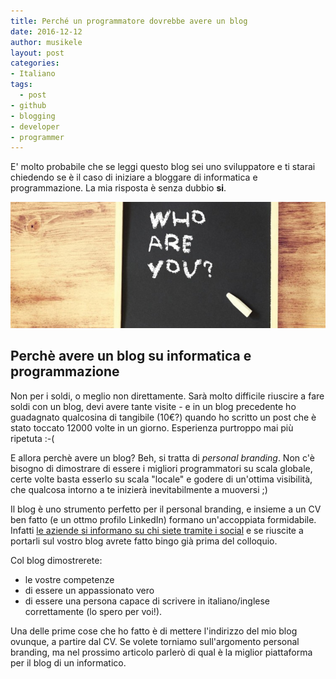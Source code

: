 ```yaml
---
title: Perché un programmatore dovrebbe avere un blog
date: 2016-12-12
author: musikele
layout: post
categories:
- Italiano
tags:
  - post
- github
- blogging
- developer 
- programmer
---
```


E' molto probabile che se leggi questo blog sei uno sviluppatore e ti starai chiedendo se è il caso di iniziare a bloggare di informatica e programmazione. La mia risposta è senza dubbio **si**. 

<img src="/images/who_are_you.jpg">

## Perchè avere un blog su informatica e programmazione 

Non per i soldi, o meglio non direttamente. Sarà molto difficile riuscire a fare soldi con un blog, devi avere tante visite - e in un blog precedente ho guadagnato qualcosina di tangibile (10€?) quando ho scritto un post che è stato toccato 12000 volte in un giorno. Esperienza purtroppo mai più ripetuta :-( 

E allora perchè avere un blog? Beh, si tratta di *personal branding*. Non c'è bisogno di dimostrare di essere i migliori programmatori su scala globale, certe volte basta esserlo su scala "locale" e godere di un'ottima visibilità, che qualcosa intorno a te inizierà inevitabilmente a muoversi ;) 

Il blog è uno strumento perfetto per il personal branding, e insieme a un CV ben fatto (e un ottmo profilo LinkedIn) formano un'accoppiata formidabile. Infatti [le aziende si informano su chi siete tramite i social](2016/01/i-colloqui-di-lavoro-iniziano-e-finiscono-su-facebook/) e se riuscite a portarli sul vostro blog avrete fatto bingo già prima del colloquio. 

Col blog dimostrerete: 

- le vostre competenze  
- di essere un appassionato vero
- di essere una persona capace di scrivere in italiano/inglese correttamente (lo spero per voi!). 

Una delle prime cose che ho fatto è di mettere l'indirizzo del mio blog ovunque, a partire dal CV. Se volete torniamo sull'argomento personal branding, ma nel prossimo articolo parlerò di qual è la miglior piattaforma per il blog di un informatico. 